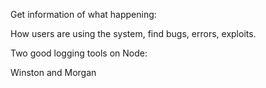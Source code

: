 Get information of what happening:

How users are using the system, find bugs, errors, exploits.

Two good logging tools on Node:

Winston and Morgan